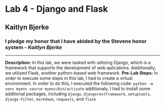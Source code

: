 # Lab 4 - Django and Flask
## Kaitlyn Bjerke
### I pledge my honor that I have abided by the Stevens honor system - *Kaitlyn Bjerke*
---
**Description:** In this lab, we were tasked with utilizing Django, which is a framework that supports the development of web aplications. Additionally, we utilized Flask, another python-based web framework.
**Pre-Lab Steps:** In order to execute some steps in this lab, I had to create a virtual environment. In order to do this, I executed the following code:
`python -m venv myenv
source myenv/bin/activate`
additionaly, I had to install some additional packages, including `django`, `djangorestframework`, `setuptools`, `django-filter`, `markdown`, `requests`, and `flask`

